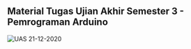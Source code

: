 Material Tugas Ujian Akhir Semester 3 - Pemrograman Arduino
--
![UAS 21-12-2020](https://user-images.githubusercontent.com/71767382/106607453-e4515500-6595-11eb-9cbb-a4095eb8d802.png)
